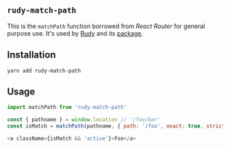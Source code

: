 ## `rudy-match-path`

This is the `matchPath` function borrowed from *React Router* for general purpose use. It's used by [Rudy](https://github.com/faceyspacey/rudy) and its [<Link /> package](https://github.com/faceyspacey/rudy-link).

## Installation

```
yarn add rudy-match-path
```

## Usage

```js
import matchPath from 'rudy-match-path'

const { pathname } = window.location // '/foo/bar'
const isMatch = matchPath(pathname, { path: '/foo', exact: true, strict: false })

<a className={isMatch && 'active'}>Foo</a>
```

